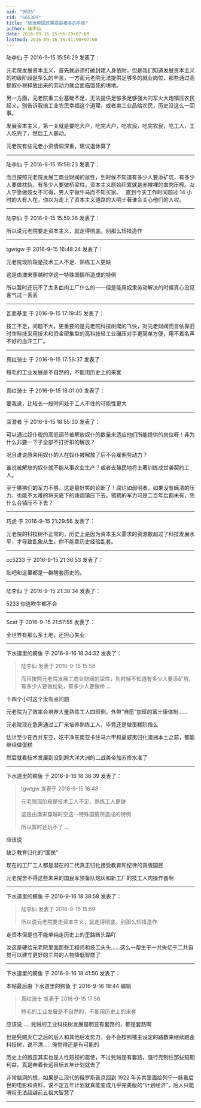 ```yaml
---
aid: "9025"
zid: "665309"
title: "统治帝国还需要最根本的手段"
author: 陆李仙
date: 2016-09-15 15:56:29+07:00
lastmod: 2016-09-16 18:41:00+07:00
---
```


陆李仙 于 2016-9-15 15:56:29 发表了：

元老院发展资本主义，首先就必须打破封建人身依附，但是我们知道发展资本主义的初级阶段是多么的辛苦，一方面元老院无法提供足够多的就业岗位，那些通过高额奴仆税释放出来的劳动力就会面临饿死的境地。

另一方面，元老院重工业基础不足，无法提供足够多足够强大的军火大炮镇压农民起义。别告诉我搞工业农民幸福这个道理，或者卖工业品给农民，历史没这么一回事。

发展资本主义，第一关就是要吃大户，吃完大户，吃农民，吃完农民，吃工人，工人吃完了，然后工人暴动。

元老院有些元老小资情调深重，建议退休算了

---

陆李仙 于 2016-9-15 15:58:23 发表了：

而且按照元老院发展工商业财阀的尿性，到时候不知道有多少人要添矿坑，有多少人要做枕轨，有多少人要做桥梁柱。资本主义原始积累就是赤裸裸的血肉压榨。女人宁愿做妓女不可得，男人宁做牛马而不知买家。   直到今天工作时间超过 14 小时的大有人在，你以为走上了资本主义道路的大明土著谁会关心他们的人权。

---

陆李仙 于 2016-9-15 15:59:36 发表了：

所以说元老院要走资本主义，就走得彻底。别那么矫揉造作

---

tgwtgw 于 2016-9-15 16:48:24 发表了：

元老院现阶段是技术工人不足、熟练工人更缺

这是由澳宋穿越时空这一特殊国情所造成的特例

所以暂时还玩不了太多血肉工厂什么的——但是能用奴隶劳动解决的时候真心没见客气过一丢丢

---

瓦而基里 于 2016-9-15 17:19:45 发表了：

技工不足，问题不大。更重要的是元老院科技树爬的飞快，对元老财阀而言依靠旧时空科技采用技术和资金密集型的高科技轻工业碾压对手更简单方便，用不着名声不好的血汗工厂。

---

真红骑士 于 2016-9-15 17:56:37 发表了：

短毛的工业发展是不自然的，不能用历史上的来套

---

真红骑士 于 2016-9-15 18:01:00 发表了：

要我说，比较长一段时间处于工人不住的可能性更大

---

深潜者 于 2016-9-15 18:55:30 发表了：

可以通过奴仆税的高低调节被解放奴仆的数量来适应他们所能提供的岗位呀！非为什么非要一下子全部不打折扣的解放？

况且谁说原来用奴仆的人在奴仆被解放了后不会雇佣劳动力？

谁说被解放的奴仆就不能从事农业生产？或者去殖民地将土著训练成世袭契约工人。

至于狒狒们的军力不够，这是最好笑的论断了！腐烂如弱明者，如果没有螨清的压力，也能不太难的将天底下的烽烟镇压下去。狒狒的军力可是二百年后都未有，凭什么会镇压不下去？

---

巧虎 于 2016-9-15 21:29:56 发表了：

元老院的科技树不正常的，历史上是因为资本主义需求的资源数超过了科技发展水平，才导致乱象从生。你不能拿历史经验乱套。

---

cc5233 于 2016-9-15 21:36:53 发表了：

贴吧和这里都是一群瞎套历史的。

---

陆李仙 于 2016-9-15 21:38:34 发表了：

5233 你连吹牛都不会

---

Scat 于 2016-9-15 21:57:55 发表了：

全世界有那么多土地，还担心失业

---

下水道里的鳄鱼 于 2016-9-16 18:34:32 发表了：

> 陆李仙 发表于 2016-9-15 15:58
>
> 而且按照元老院发展工商业财阀的尿性，到时候不知道有多少人要添矿坑，有多少人要做枕轨，有多少人要做桥 ...

十四个小时这个汝有点问题

元老院为了效率会培养大量熟练工人四班倒，外带“自愿”加班的富士康体制……

元老院现在急需通过工厂来培养熟练工人，毕竟还是做蛋糕阶段么

估计至少在吞并东亚，吃干净东南亚卡住马六甲和夏威夷归化澳洲本土之前，都能继续做蛋糕

然后就看技术发展到没到跨大洋大洲的二战美帝加苏修水准了

---

下水道里的鳄鱼 于 2016-9-16 18:36:39 发表了：

> tgwtgw 发表于 2016-9-15 16:48
>
> 元老院现阶段是技术工人不足、熟练工人更缺
>
> 这是由澳宋穿越时空这一特殊国情所造成的特例
>
> 所以暂时还玩不了 ...

应该说

缺乏教育归化的“国民”

现在的工厂工人都是潜在的二代真正归化接受教育和纪律的真版国民

元老院舍不得这些未来的国民军预备队炮灰和新工厂的技工人肉操作器啊

---

下水道里的鳄鱼 于 2016-9-16 18:38:59 发表了：

> 陆李仙 发表于 2016-9-15 15:59
>
> 所以说元老院要走资本主义，就走得彻底。别那么矫揉造作

走资本但是也不能单纯走历史上的歪路断头路吖

汝这是硬给元老院里面那些工程师和技工头头……这么一帮生于一共失忆于二共自觉可以建立更好的三共的人物降低智商了

---

下水道里的鳄鱼 于 2016-9-16 18:41:50 发表了：

本帖最后由 下水道里的鳄鱼 于 2016-9-16 18:44 编辑

> 真红骑士 发表于 2016-9-15 17:56
>
> 短毛的工业发展是不自然的，不能用历史上的来套

应该说……髡贼的工业科技树发展是明显有套路的，都是套路啊

但是髡贼灭亡之后的后人和其他后发势力，会不会按照楼主设定的路数来继续跑歪科技树，说不清……俺觉得还是有可能的

历史上的跑歪其实也是人性短视的驱使，不过髡贼是有套路，强行克制住那些短期利益，真是奔着长远目标五年计划就去了

非常脑洞的想，如果是让现代的俄罗斯普京回到 1922 年苏共里面给列宁一脉看后世的电影和资料，说不定五年计划就真能变成几乎完美版的“计划经济”，后人只能喟叹无法超越前五祖大智慧了

---
